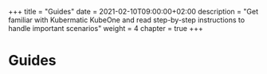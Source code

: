 +++
title = "Guides"
date = 2021-02-10T09:00:00+02:00
description = "Get familiar with Kubermatic KubeOne and read step-by-step instructions to handle important scenarios"
weight = 4
chapter = true
+++

# Guides


